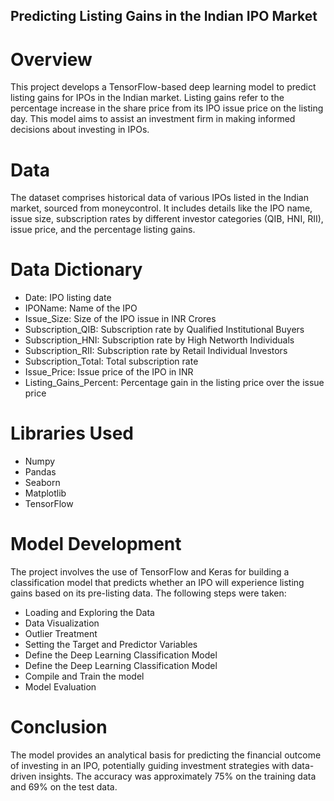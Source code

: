 ## Predicting Listing Gains in the Indian IPO Market

# Overview
This project develops a TensorFlow-based deep learning model to predict listing gains for IPOs in the Indian market. Listing gains refer to the percentage increase in the share price from its IPO issue price on the listing day. This model aims to assist an investment firm in making informed decisions about investing in IPOs.

# Data
The dataset comprises historical data of various IPOs listed in the Indian market, sourced from moneycontrol. It includes details like the IPO name, issue size, subscription rates by different investor categories (QIB, HNI, RII), issue price, and the percentage listing gains.

# Data Dictionary
- Date: IPO listing date
- IPOName: Name of the IPO
- Issue_Size: Size of the IPO issue in INR Crores
- Subscription_QIB: Subscription rate by Qualified Institutional Buyers
- Subscription_HNI: Subscription rate by High Networth Individuals
- Subscription_RII: Subscription rate by Retail Individual Investors
- Subscription_Total: Total subscription rate
- Issue_Price: Issue price of the IPO in INR
- Listing_Gains_Percent: Percentage gain in the listing price over the issue price

# Libraries Used
- Numpy
- Pandas
- Seaborn
- Matplotlib
- TensorFlow

# Model Development
The project involves the use of TensorFlow and Keras for building a classification model that predicts whether an IPO will experience listing gains based on its pre-listing data. The following steps were taken:

- Loading and Exploring the Data
- Data Visualization
- Outlier Treatment
- Setting the Target and Predictor Variables
- Define the Deep Learning Classification Model
- Define the Deep Learning Classification Model
- Compile and Train the model
- Model Evaluation

# Conclusion
The model provides an analytical basis for predicting the financial outcome of investing in an IPO, potentially guiding investment strategies with data-driven insights. The accuracy was approximately 75% on the training data and 69% on the test data.
 
